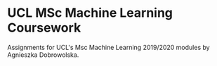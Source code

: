 # UCL MSc Machine Learning Coursework
Assignments for UCL's Msc Machine Learning 2019/2020 modules by Agnieszka Dobrowolska.
